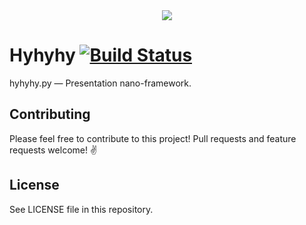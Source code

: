 <div align="center">
  <img src="https://raw.githubusercontent.com/MaciejCzyzewski/Hyhyhy/master/screenshot.png"/>
</div>

# Hyhyhy [![Build Status](https://travis-ci.org/MaciejCzyzewski/Hyhyhy.png)](https://travis-ci.org/MaciejCzyzewski/Hyhyhy)

hyhyhy.py — Presentation nano-framework.

## Contributing

Please feel free to contribute to this project! Pull requests and feature requests welcome! :v:

## License

See LICENSE file in this repository.